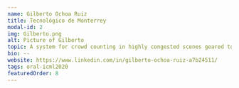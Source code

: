 ```yaml
---
name: Gilberto Ochoa Ruiz
title: Tecnológico de Monterrey
modal-id: 2
img: Gilberto.png
alt: Picture of Gilberto
topic: A system for crowd counting in highly congested scenes geared towards smart transportation system
bio: --
website: https://www.linkedin.com/in/gilberto-ochoa-ruiz-a7b24511/
tags: oral-icml2020
featuredOrder: 8
---
```

